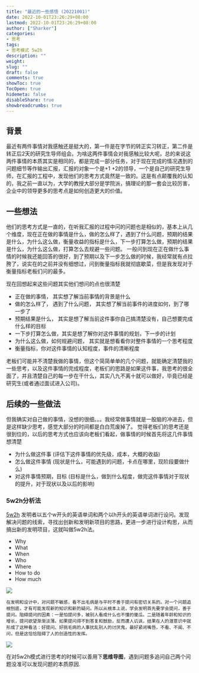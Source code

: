 ```yaml
---
title: "最近的一些感悟 (20221001)"
date: 2022-10-01T23:26:29+08:00 
lastmod: 2022-10-01T23:26:29+08:00
author: ["Sharker"] 
categories: 
- 思考
tags: 
- 思考模式 5w2h
description: ""
weight: 
slug: ""
draft: false 
comments: true 
showToc: true 
TocOpen: true 
hidemeta: false 
disableShare: true 
showbreadcrumbs: true 
---
```


## 背景
最近有两件事情对我感触还是挺大的，第一件是在字节的转正实习转正，第二件是转正后2天的研究生导师组会。为啥这两件事情会对我感触比较大呢，总的来说这两件事情的本质其实是相同的，都是完成一部分任务，对于现在完成的情况遇到的问题细节等作输出汇报，汇报的对象一个是+1 +2的领导，一个是自己的研究生导师，在汇报的工程中，发现他们的思考方式竟然是一致的。这是有点颠覆我的认知的，我之前一直以为，大学的教授大部分是学院派，搞理论的那一套会比较厉害，企业中的领导更多的思考点是如何创造更大的价值。

## 一些想法
他们的思考方式是一直的，在听我汇报的过程中问的问题也是相似的，基本上从几个维度，现在正在做的事情是什么，做的怎么样了，遇到了什么问题，预期的结果是什么，为什么这么做，衡量收益的指标是什么，下一步打算怎么做，预期的结果是什么，为什么这么做，打算怎么去规避一些问题。
一般问到现在正在做什么事情的时候我还能回答的很好，到了预期以及下一步怎么做的时候，我经常就有点拉胯了，说实在的之前并没有细想过，问到衡量指标我就彻底歇菜，但是我发现对于衡量指标老板们问的最多。

现在回想起来这些问题其实他们想问的点也很清楚
* 正在做的事情， 其实想了解当前事情的背景是什么
* 做的怎么样了， 遇到了什么问题， 其实想了解当前事件的进度如何，到了哪一步了
* 预期结果是什么， 其实是想了解当前这件事你自己搞清楚没有，自己想要完成什么样的目标
* 一下步打算怎么做，其实是想了解你对这件事情的规划，下一步的计划
* 为什么这么做，如何规避问题， 其实就是想看看你对整件事情的一个思考程度
* 衡量指标，你对这件事情的认知程度，事件的清晰程度

老板们可能并不清楚我做的事情，但这个简简单单的几个问题，就能确定清楚我的一些思考，以及这件事情的完成程度，老板们的思路是如果这件事，我思考的很全面了，并且清楚自己的每一步在干什么，其实八九不离十就可以做好，毕竟已经是研究生(或者通过面试进入公司)。

## 后续的一些做法
但我确实对自己做的事情，没想的很细。。。我经常做事情就是一股脑的冲进去，但是这样缺少思考，感觉大部分的时间都是白白荒废掉了。
觉得老板们的思考还是很到位的，以后的思考方式也应该向老板们看起，做事情的时候首先将这几件事情想清楚
* 为什么做这件事 (评估下这件事情的优先级，成本，大概的收益)
* 怎么做这件事情 (现状是什么，可能遇到的问题，卡点在哪里，现阶段要做什么)
* 对这件事情预期，目标 (目标是什么，做到什么程度，做完这件事情对于现状的提升，对于现状以及以后的影响)

### 5w2h分析法
[5w2h](https://zhuanlan.zhihu.com/p/83706941)
发明者以五个w开头的英语单词和两个以h开头的英语单词进行设问。发现解决问题的线索，寻找出创新和发明新项目的思路，更进一步进行设计构思，从而搞出新的发明项目，这就叫做5w2h法。
* Why
* What
* When
* Who
* Where
* How to do
* How much

![](http://media.wjbbf.cn/mweb/16646354979902.jpg)

```
在发明和设计中，对问题不敏感，看不出毛病是与平时不善于提问有密切关系的。对一个问题追根刨底，才有可能发现新的知识和新的疑问。所以从根本上说，学会发明首先要学会提问，善于提问。阻碍提问的因素：一是怕提问多，被别人看成什么也不懂的傻瓜。二是随着年龄和知识的增长，提问欲望渐渐淡薄。如果提问得不到答复和鼓励，反而遭人讥讽，结果在人的潜意识中就形成了这种看法：好提问、好挑毛病的人事扰乱别人的讨厌鬼，最好紧闭嘴唇，不看、不闻、不问，但是这恰恰阻碍了人的创造性的发挥。
```

![](http://media.wjbbf.cn/mweb/16646375984707.jpg)


在对5w2h模式进行思考的时候可以善用下**思维导图**，遇到问题多追问自己两个问题没准可以发现问题的本质原因.




